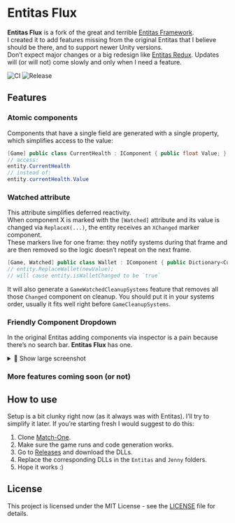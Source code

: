 # Entitas Flux
**Entitas Flux** is a fork of the great and terrible [Entitas Framework](https://github.com/sschmid/Entitas).  
I created it to add features missing from the original Entitas that I believe should be there, and to support newer Unity versions.  
Don’t expect major changes or a big redesign like [Entitas Redux](https://github.com/jeffcampbellmakesgames/Entitas-Redux). Updates will (or will not) come slowly and only when I need a feature.

![CI](https://github.com/Bogenbai/Entitas-Flux/actions/workflows/ci.yml/badge.svg)
![Release](https://github.com/Bogenbai/Entitas-Flux/actions/workflows/release-on-tag.yml/badge.svg)

## Features
### Atomic components
Components that have a single field are generated with a single property, which simplifies access to the value:
```cs
[Game] public class CurrentHealth : IComponent { public float Value; }
// access:
entity.CurrentHealth
// instead of:
entity.currentHealth.Value
```


### Watched attribute
This attribute simplifies deferred reactivity.  
When component X is marked with the `[Watched]` attribute and its value is changed via `ReplaceX(...)`, the entity receives an `XChanged` marker component.   
These markers live for one frame: they notify systems during that frame and are then removed so the logic doesn’t repeat on the next frame.  
```cs
[Game, Watched] public class Wallet : IComponent { public Dictionary<CurrencyTypeId, int> Value; }
// entity.ReplaceWallet(newValue);
// will cause entity.isWalletChanged to be `true`
```
It will also generate a `GameWatchedCleanupSystems` feature that removes all those `Changed` component on cleanup. You should put it in your systems order, usually it fits well right before `GameCleanupSystems`.

### Friendly Component Dropdown
In the original Entitas adding components via inspector is a pain because there’s no search bar. **Entitas Flux** has one.
<details>
  <summary>📸 Show large screenshot</summary>

  <div align="center">
    <img src="https://github.com/user-attachments/assets/bfa51c31-c62c-4291-98c3-de965bb38552" alt="My screenshot" width="900">
  </div>
</details>



### More features coming soon (or not)

## How to use
Setup is a bit clunky right now (as it always was with Entitas). I’ll try to simplify it later.
If you’re starting fresh I would suggest to do this:
1. Clone [Match-One](https://github.com/sschmid/Match-One).
2. Make sure the game runs and code generation works.
3. Go to [Releases](https://github.com/Bogenbai/Entitas-Flux/releases) and download the DLLs.
4. Replace the corresponding DLLs in the `Entitas` and `Jenny` folders.
5. Hope it works :)

## License

This project is licensed under the MIT License - see the [LICENSE](LICENSE) file for details.
